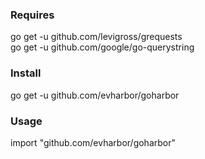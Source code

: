### Requires
go get -u github.com/levigross/grequests   
go get -u github.com/google/go-querystring   

### Install
go get -u github.com/evharbor/goharbor

### Usage
import "github.com/evharbor/goharbor"




